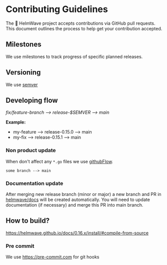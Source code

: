 # Contributing Guidelines

The 🌊 HelmWave project accepts contributions via GitHub pull requests. \
This document outlines the process to help get your contribution accepted.

## Milestones

We use milestones to track progress of specific planned releases.

## Versioning

We use [semver](https://semver.org/) 

## Developing flow

*fix/feature-branch --> release-$SEMVER --> main*


**Example:**

- my-feature --> release-0.15.0 --> main
- my-fix --> release-0.15.1 --> main

### Non product update

When don't affect any `*.go` files we use [githubFlow](https://docs.github.com/en/get-started/quickstart/github-flow). 

`some branch --> main`

### Documentation update

After merging new release branch (minor or major) a new branch and PR in [helmwave/docs](https://github.com/helmwave/docs) will be created automatically. You will need to update documentation (if necessary) and merge this PR into main branch.

## How to build?

https://helmwave.github.io/docs/0.16.x/install/#compile-from-source

### Pre commit

We use https://pre-commit.com for git hooks